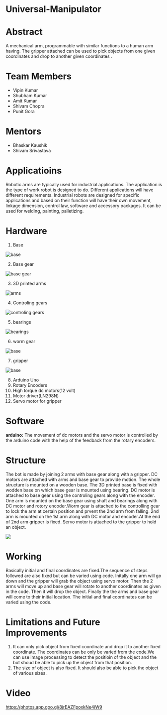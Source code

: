 # Universal-Manipulator
# Abstract

A mechanical arm, programmable with similar functions to a human arm having. The gripper attached can be used to pick objects from one  given coordinates and drop to another given coordinates .

# Team Members
* Vipin Kumar
* Shubham Kumar
* Amit Kumar
* Shivam Chopra
* Punit Gora

# Mentors
* Bhaskar Kaushik
* Shivam Srivastava

# Applicatioins

Robotic arms are typically used for industrial applications. The application is the type of work robot is designed to do.
Different applications will have different requirements. Industrial robots are designed for specific applications and based on their function will have their own movement, linkage dimension, control law, software and accessory packages. It can be used for welding, painting, palletizing.

# Hardware

1. Base
  
![base](https://github.com/shubhamsharele/Universal-Manipulator/blob/master/Photos/base.png)  
  
2. Base gear
  
![base gear](https://github.com/shubhamsharele/Universal-Manipulator/blob/master/Photos/gear.png)  
 
3. 3D printed arms

![arms](https://github.com/shubhamsharele/Universal-Manipulator/blob/master/Photos/arm.png)

4. Controling gears

![controling gears](https://github.com/shubhamsharele/Universal-Manipulator/blob/master/Photos/3D-printed-Gear-set-for-prototyping-with-plastic-.jpg)

5. bearings

![bearings](https://github.com/shubhamsharele/Universal-Manipulator/blob/master/Photos/24007914_962347590582031_479002411_o.jpg)

6. worm gear

![base](https://github.com/shubhamsharele/Universal-Manipulator/blob/master/Photos/base.png)

7. gripper

![base](https://github.com/shubhamsharele/Universal-Manipulator/blob/master/Photos/gripper.png)

8. Arduino Uno</li>
9. Rotary Encoders</li>
10. High torque dc motors(12 volt)</li>
11. Motor driver(LN298N)</li>
12. Servo motor for gripper</li>

# Software

<b>arduino:</b>
The movement of dc motors and the servo motor is controlled by the arduino code with the help of the feedback from the rotary encoders.

# Structure
The bot is made by joining 2 arms with base gear along with a gripper. DC motors are attached with arms and base gear to provide  motion. The whole structure is mounted on a wooden base. The 3D printed base is fixed with wodden base on which base gear is mounted using bearing. DC motor is attached to base gear using the controling gears along with the encoder. One arm is mounted on the base gear using shaft and bearings along with DC motor and rotory encoder.Worm gear is attached to the controlling gear to lock the arm at certain position and prvent the 2nd arm from falling. 2nd arm is mounted on the 1st arm along with DC motor and encoder.At the end of 2nd arm gripper is fixed. Servo motor is attached to the gripper to hold an object.

<p><div><img src="https://github.com/shubhamsharele/Universal-Manipulator/blob/master/Photos/DSC_0085.NEF.jpg"></div></p>


# Working
Basically initial and final coordinates are fixed.The sequence of steps followed are also fixed but can be varied using code. Initally one arm will go down and the gripper will grab the object using servo motor. Then the 2 arms will move up and base gear will rotate to another coordinates as given in the code. Then it will drop the object. Finally the the arms and base gear will come to their initial location. The initial and final coordinates can be varied using the code.

# Limitations and Future Improvements
<ol>
<li>It can only pick object from fixed coordinate and drop it to another fixed coordinate. The coordinates can be only be varied from the code.We can use  image processing to detect the positioin of the object and the bot shoud be able to pick up the object from that position.</li>
<li>The size of object is also fixed. It should also be able to pick the object of various sizes.</li> 
</ol>
    
# Video
https://photos.app.goo.gl/8jrEAZFpoxkNe4iW9

